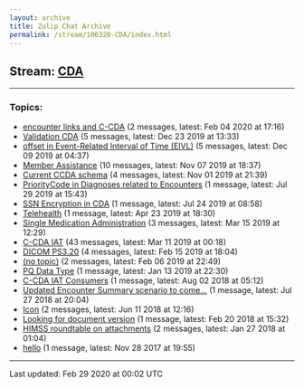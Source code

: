 ```yaml
---
layout: archive
title: Zulip Chat Archive
permalink: /stream/106320-CDA/index.html
---
```


## Stream: [CDA](https://hl7webmaster.github.io/zulip-hl7-org/stream/106320-CDA/index.html)
---

### Topics:

* [encounter links and C-CDA](topic/encounter.20links.20and.20C-CDA.html) (2 messages, latest: Feb 04 2020 at 17:16)
* [Validation CDA](topic/Validation.20CDA.html) (5 messages, latest: Dec 23 2019 at 13:33)
* [offset in Event-Related Interval of Time (EIVL)](topic/offset.20in.20Event-Related.20Interval.20of.20Time.20(EIVL).html) (5 messages, latest: Dec 09 2019 at 04:37)
* [Member Assistance](topic/Member.20Assistance.html) (10 messages, latest: Nov 07 2019 at 18:37)
* [Current CCDA schema](topic/Current.20CCDA.20schema.html) (4 messages, latest: Nov 01 2019 at 21:39)
* [PriorityCode in Diagnoses related to Encounters](topic/PriorityCode.20in.20Diagnoses.20related.20to.20Encounters.html) (1 message, latest: Jul 29 2019 at 15:43)
* [SSN Encryption in CDA](topic/SSN.20Encryption.20in.20CDA.html) (1 message, latest: Jul 24 2019 at 08:58)
* [Telehealth](topic/Telehealth.html) (1 message, latest: Apr 23 2019 at 18:30)
* [Single Medication Administration](topic/Single.20Medication.20Administration.html) (3 messages, latest: Mar 15 2019 at 12:29)
* [C-CDA IAT](topic/C-CDA.20IAT.html) (43 messages, latest: Mar 11 2019 at 00:18)
* [DICOM PS3.20](topic/DICOM.20PS3.2E20.html) (4 messages, latest: Feb 15 2019 at 18:04)
* [(no topic)](topic/(no.20topic).html) (2 messages, latest: Feb 06 2019 at 22:49)
* [PQ Data Type](topic/PQ.20Data.20Type.html) (1 message, latest: Jan 13 2019 at 22:30)
* [C-CDA IAT Consumers](topic/C-CDA.20IAT.20Consumers.html) (1 message, latest: Aug 02 2018 at 05:12)
* [Updated Encounter Summary scenario to come...](topic/Updated.20Encounter.20Summary.20scenario.20to.20come.2E.2E.2E.html) (1 message, latest: Jul 27 2018 at 20:04)
* [Icon](topic/Icon.html) (2 messages, latest: Jun 11 2018 at 12:16)
* [Looking for document version](topic/Looking.20for.20document.20version.html) (1 message, latest: Feb 20 2018 at 15:32)
* [HIMSS roundtable on attachments](topic/HIMSS.20roundtable.20on.20attachments.html) (2 messages, latest: Jan 27 2018 at 01:04)
* [hello](topic/hello.html) (1 message, latest: Nov 28 2017 at 19:55)

<hr><p>Last updated: Feb 29 2020 at 00:02 UTC</p>